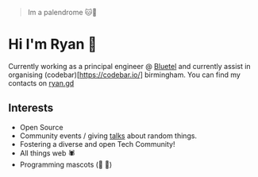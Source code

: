 > Im a palendrome 🐱🌮
# Hi I'm Ryan 👋
Currently working as a principal engineer @ [Bluetel](https://github.com/bluetel) and currently assist in organising (codebar)[https://codebar.io/] birmingham. You can find my contacts on [ryan.gd](ryan.gd)

## Interests
 - Open Source
 - Community events / giving [talks](https://github.com/ryanolee/talks) about random things.
 - Fostering a diverse and open Tech Community!
 - All things web 🕷️
 - Programming mascots (🐘 🐍) 
